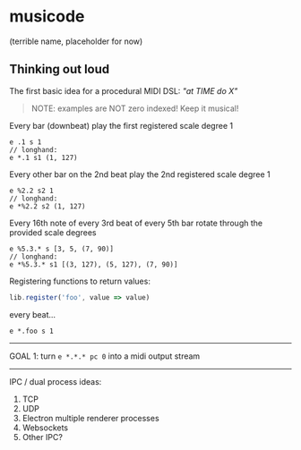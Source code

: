 # musicode

(terrible name, placeholder for now)

## Thinking out loud

The first basic idea for a procedural MIDI DSL: _"at TIME do X"_

> NOTE: examples are NOT zero indexed! Keep it musical!

Every bar (downbeat) play the first registered scale degree 1

```
e .1 s 1
// longhand:
e *.1 s1 (1, 127)
```

Every other bar on the 2nd beat play the 2nd registered scale degree 1

```
e %2.2 s2 1
// longhand:
e *%2.2 s2 (1, 127)
```

Every 16th note of every 3rd beat of every 5th bar rotate through the provided
scale degrees

```
e %5.3.* s [3, 5, (7, 90)]
// longhand:
e *%5.3.* s1 [(3, 127), (5, 127), (7, 90)]
```

Registering functions to return values:

```js
lib.register('foo', value => value)
```

every beat...

```
e *.foo s 1
```

---

GOAL 1: turn `e *.*.* pc 0` into a midi output stream

---

IPC / dual process ideas:

1. TCP
2. UDP
3. Electron multiple renderer processes
4. Websockets
5. Other IPC?
